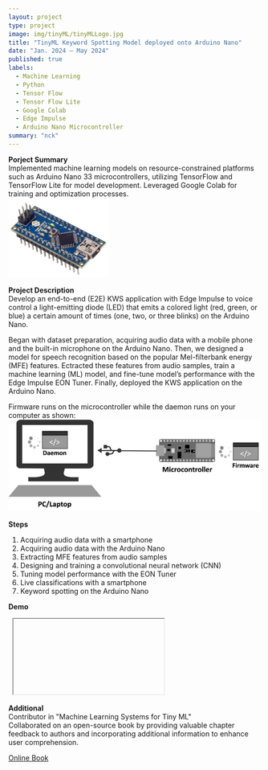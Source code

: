 ```yaml
---
layout: project
type: project
image: img/tinyML/tinyMLLogo.jpg
title: "TinyML Keyword Spotting Model deployed onto Arduino Nano"
date: "Jan. 2024 – May 2024"
published: true
labels:
  - Machine Learning
  - Python
  - Tensor Flow
  - Tensor Flow Lite
  - Google Colab
  - Edge Impulse
  - Arduino Nano Microcontroller
summary: "nck"
---
```

**Porject Summary**   
Implemented machine learning models on resource-constrained platforms such as Arduino Nano 33 microcontrollers, utilizing TensorFlow and TensorFlow Lite for model development. Leveraged Google
Colab for training and optimization processes.      
<img width="200px" src="../img/tinyML/arduinoNano.png" class="img-thumbnail" >   

**Project Description**   
Develop an end-to-end (E2E) KWS application with Edge Impulse to voice control a light-emitting diode (LED) that emits a colored light (red, green, or blue) a certain amount of times (one, two, or three blinks) on the Arduino Nano.   

Began with dataset preparation, acquiring audio data with a mobile phone and the built-in microphone on the Arduino Nano. Then, we designed a model for speech recognition based on the popular Mel-filterbank energy (MFE) features. Ectracted these features from audio samples, train a machine learning (ML) model, and fine-tune model’s performance with the Edge Impulse EON Tuner. Finally, deployed the KWS application on the Arduino Nano.   

Firmware runs on the microcontroller while the daemon runs on your computer as shown:   
<img width="600px" src="../img/tinyML/tinyMLProcess.png" class="img-thumbnail" >   

**Steps**   
1. Acquiring audio data with a smartphone   
2. Acquiring audio data with the Arduino Nano   
3. Extracting MFE features from audio samples   
4. Designing and training a convolutional neural network (CNN)   
5. Tuning model performance with the EON Tuner   
6. Live classifications with a smartphone   
7. Keyword spotting on the Arduino Nano   

**Demo**   
<div class="text-center p-4">
  <iframe 
    src="https://youtube.com/shorts/W4ZFZW9YG8c?feature=share" 
    width="560" 
    height="315" 
    frameborder="0" 
    allow="autoplay; encrypted-media; picture-in-picture" 
    allowfullscreen>
  </iframe>
</div>

**Additional**   
Contributor in "Machine Learning Systems for Tiny ML"   
Collaborated on an open-source book by providing valuable chapter feedback to authors and incorporating additional information to enhance user comprehension.   

[Online Book](https://harvard-edge.github.io/cs249r_book/)


